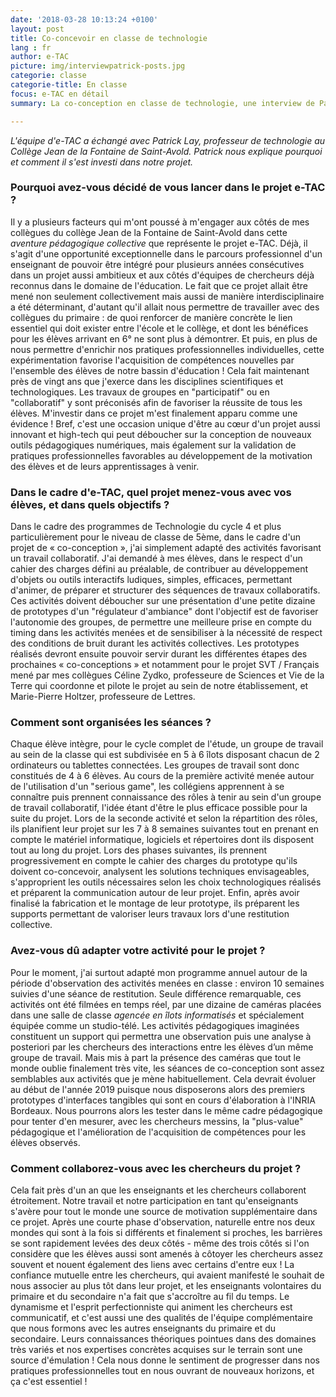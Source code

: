 ```yaml
---
date: '2018-03-28 10:13:24 +0100'
layout: post
title: Co-concevoir en classe de technologie
lang : fr
author: e-TAC
picture: img/interviewpatrick-posts.jpg
categorie: classe
categorie-title: En classe
focus: e-TAC en détail
summary: La co-conception en classe de technologie, une interview de Patrick Lay

---
```

<i>L'équipe d'e-TAC a échangé avec Patrick Lay, professeur de technologie au Collège Jean de la Fontaine de Saint-Avold. Patrick nous explique pourquoi et comment il s'est investi dans notre projet.</i>

### Pourquoi avez-vous décidé de vous lancer dans le projet e-TAC ? 
Il y a plusieurs facteurs qui m'ont poussé à m'engager aux côtés de mes collègues du collège Jean de la Fontaine de Saint-Avold dans cette <i>aventure pédagogique collective</i> que représente le projet e-TAC.
Déjà, il s'agit d'une opportunité exceptionnelle dans le parcours professionnel d'un enseignant de pouvoir être intégré pour plusieurs années consécutives dans un projet aussi ambitieux et aux côtés d'équipes de chercheurs déjà reconnus dans le domaine de l'éducation.
Le fait que ce projet allait être mené non seulement collectivement mais aussi de manière interdisciplinaire a été déterminant, d'autant qu'il allait nous permettre de travailler avec des collègues du primaire : de quoi renforcer de manière concrète le lien essentiel qui doit exister entre l'école et le collège, et dont les bénéfices pour les élèves arrivant en 6° ne sont plus à démontrer.
Et puis, en plus de nous permettre d'enrichir nos pratiques professionnelles individuelles, cette expérimentation favorise l'acquisition de compétences nouvelles par l'ensemble des élèves de notre bassin d'éducation !
Cela fait maintenant près de vingt ans que j'exerce dans les disciplines scientifiques et technologiques. Les travaux de groupes en "participatif" ou en "collaboratif" y sont préconisés afin de favoriser la réussite  de  tous les élèves. M'investir dans ce projet m'est finalement apparu comme une évidence !
Bref, c'est une occasion unique d'être au cœur d'un projet aussi innovant et high-tech qui peut déboucher sur la conception de nouveaux outils pédagogiques numériques, mais également sur la validation de pratiques professionnelles favorables au développement de la motivation des élèves et de leurs apprentissages à venir. 

### Dans le cadre d'e-TAC, quel projet menez-vous avec vos élèves, et dans quels objectifs ?
Dans le cadre des programmes de Technologie du cycle 4 et plus particulièrement pour le niveau de classe de 5ème, dans le cadre d'un projet de « co-conception », j'ai simplement adapté des activités favorisant un travail collaboratif.
J'ai demandé à mes élèves, dans le respect d'un cahier des charges défini au préalable, de contribuer au développement d'objets ou outils interactifs ludiques, simples, efficaces, permettant d'animer, de préparer et structurer des séquences de travaux collaboratifs.
Ces activités doivent déboucher sur une présentation d'une petite dizaine de prototypes d'un "régulateur d'ambiance" dont l'objectif est de favoriser l'autonomie des groupes, de permettre une meilleure prise en compte du timing dans les activités menées et de sensibiliser à la nécessité de respect des conditions de bruit durant les activités collectives. Les prototypes réalisés devront ensuite pouvoir servir durant les différentes étapes des prochaines « co-conceptions » et  notamment pour le projet SVT / Français mené par mes collègues Céline Zydko, professeure de Sciences et Vie de la Terre qui coordonne et pilote le projet au sein de notre établissement, et Marie-Pierre Holtzer, professeure de Lettres.

### Comment sont organisées les séances ?
Chaque élève intègre, pour le cycle complet de l'étude, un groupe de travail au sein de la classe qui est subdivisée en 5 à 6 îlots disposant chacun de 2 ordinateurs ou tablettes connectées. Les groupes de travail sont donc constitués de 4 à 6 élèves.
Au cours de la première activité menée autour de l'utilisation d'un "serious game", les collégiens apprennent à se connaître puis prennent connaissance des rôles à tenir au sein d'un groupe de travail collaboratif, l'idée étant d'être le plus efficace possible pour la suite du projet.
Lors de la seconde activité et selon la répartition des rôles, ils planifient leur projet sur les 7 à 8 semaines suivantes tout en prenant en compte le matériel informatique, logiciels et répertoires dont ils disposent tout au long du projet. 
Lors des phases suivantes, ils prennent progressivement en compte le cahier des charges du prototype qu'ils doivent co-concevoir, analysent les solutions techniques envisageables, s'approprient les outils nécessaires selon les choix technologiques réalisés et préparent la communication autour de leur projet.
Enfin, après avoir finalisé la fabrication et le montage de leur prototype, ils préparent les supports permettant de valoriser leurs travaux lors d'une restitution collective. 

### Avez-vous dû adapter votre activité pour le projet ?
Pour le moment, j'ai surtout adapté mon programme annuel autour de la période d'observation des activités menées en classe : environ 10 semaines suivies d'une séance de restitution. 
Seule différence remarquable, ces activités ont été filmées en temps réel, par une dizaine de caméras placées dans une salle de classe <i>agencée en îlots informatisés</i> et spécialement équipée comme un studio-télé. Les activités pédagogiques imaginées constituent un support qui permettra une observation puis une analyse à posteriori par les chercheurs des interactions entre les élèves d’un même groupe de travail. Mais mis à part la présence des caméras que tout le monde oublie finalement très vite, les séances de co-conception sont assez semblables aux activités que je mène habituellement.
Cela devrait évoluer au début de l'année 2019 puisque nous disposerons alors des premiers prototypes d'interfaces tangibles qui sont en cours d'élaboration à l'INRIA Bordeaux. Nous pourrons alors les tester dans le même cadre pédagogique pour tenter d'en mesurer, avec les chercheurs messins, la "plus-value" pédagogique et l'amélioration de l'acquisition de compétences pour les élèves observés. 

### Comment collaborez-vous avec les chercheurs du projet ?
Cela fait près d'un an que les enseignants et les chercheurs collaborent étroitement. Notre travail et notre participation en tant qu'enseignants s'avère pour tout le monde une source de motivation supplémentaire dans ce projet. 
Après une courte phase d'observation, naturelle entre nos deux mondes qui sont à la fois si différents et finalement si proches, les barrières se sont rapidement levées des deux côtés - même des trois côtés si l'on considère que les élèves aussi sont amenés à côtoyer les chercheurs assez souvent et nouent également des liens avec certains d'entre eux !
La confiance mutuelle entre les chercheurs, qui avaient manifesté le souhait de nous associer au plus tôt dans leur projet, et les enseignants volontaires du primaire et du secondaire n'a fait que s'accroître au fil du temps. 
Le dynamisme et l'esprit perfectionniste qui animent les chercheurs est communicatif, et c'est aussi une des qualités de l'équipe complémentaire que nous formons avec les autres enseignants du primaire et du secondaire. Leurs connaissances théoriques pointues dans des domaines très variés et nos expertises concrètes acquises sur le terrain sont une source d'émulation ! Cela nous donne le sentiment de progresser dans nos pratiques professionnelles tout en nous ouvrant de nouveaux horizons, et ça c'est essentiel ! 
